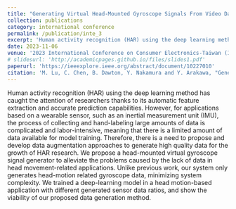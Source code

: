 ```yaml
---
title: "Generating Virtual Head-Mounted Gyroscope Signals From Video Data"
collection: publications
category: international conference
permalink: /publication/inte_3
excerpt: 'Human activity recognition (HAR) using the deep learning method has caught...'
date: 2023-11-06
venue: '2023 International Conference on Consumer Electronics-Taiwan (ICCE-Taiwan)'
# slidesurl: 'http://academicpages.github.io/files/slides1.pdf'
paperurl: 'https://ieeexplore.ieee.org/abstract/document/10227010'
citation: 'M. Lu, C. Chen, B. Dawton, Y. Nakamura and Y. Arakawa, "Generating Virtual Head-Mounted Gyroscope Signals From Video Data," 2023 International Conference on Consumer Electronics - Taiwan (ICCE-Taiwan), PingTung, Taiwan, 2023, pp. 273-274.'
---
```


Human activity recognition (HAR) using the deep learning method has caught the attention of researchers thanks to its automatic feature extraction and accurate prediction capabilities. However, for applications based on a wearable sensor, such as an inertial measurement unit (IMU), the process of collecting and hand-labeling large amounts of data is complicated and labor-intensive, meaning that there is a limited amount of data available for model training. Therefore, there is a need to propose and develop data augmentation approaches to generate high quality data for the growth of HAR research. We propose a head-mounted virtual gyroscope signal generator to alleviate the problems caused by the lack of data in head movement-related applications. Unlike previous work, our system only generates head-motion related gyroscope data, minimizing system complexity. We trained a deep-learning model in a head motion-based application with different generated sensor data ratios, and show the viability of our proposed data generation method.

